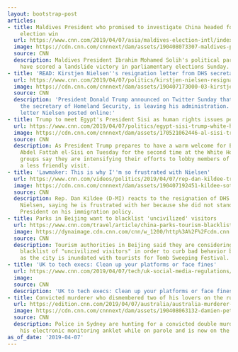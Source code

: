 ```yaml
---
layout: bootstrap-post
articles:
- title: Maldives President who promised to investigate China headed for landslide
    election win
  url: https://www.cnn.com/2019/04/07/asia/maldives-election-intl/index.html
  image: https://cdn.cnn.com/cnnnext/dam/assets/190408073307-maldives-president-solih-2018-super-tease.jpg
  source: CNN
  description: Maldives President Ibrahim Mohamed Solih's political party looks to
    have scored a landslide victory in parliamentary elections Sunday.
- title: 'READ: Kirstjen Nielsen''s resignation letter from DHS secretary post'
  url: https://www.cnn.com/2019/04/07/politics/kirstjen-nielsen-resignation-letter-dhs/index.html
  image: https://cdn.cnn.com/cnnnext/dam/assets/190407173000-03-kirstjen-nielsen-file-lead-image-super-tease.jpg
  source: CNN
  description: 'President Donald Trump announced on Twitter Sunday that Kirstjen Nielsen,
    the secretary of Homeland Security, is leaving his administration. Read the resignation
    letter Nielsen posted online:'
- title: Trump to meet Egypt's President Sisi as human rights issues persist
  url: https://www.cnn.com/2019/04/07/politics/egypt-sisi-trump-white-house-visit/index.html
  image: https://cdn.cnn.com/cnnnext/dam/assets/170521062446-al-sisi-trump-meeting-super-tease.jpg
  source: CNN
  description: As President Trump prepares to have a warm welcome for Egyptian leader
    Abdel Fattah el-Sisi on Tuesday for the second time at the White House, rights
    groups say they are intensifying their efforts to lobby members of Congress for
    a less friendly visit.
- title: 'Lawmaker: This is why I''m so frustrated with Nielsen'
  url: https://www.cnn.com/videos/politics/2019/04/07/rep-dan-kildee-trump-nielsen-family-separations-sot-nr-vpx.cnn
  image: https://cdn.cnn.com/cnnnext/dam/assets/190407192451-kildee-sot-4-7-super-tease.jpg
  source: CNN
  description: Rep. Dan Kildee (D-MI) reacts to the resignation of DHS secretary Kirstjen
    Nielsen, saying he is frustrated with her because she did not stand up to the
    President on his immigration policy.
- title: Parks in Beijing want to blacklist 'uncivilized' visitors
  url: https://www.cnn.com/travel/article/china-parks-tourism-blacklist/index.html
  image: https://dynaimage.cdn.cnn.com/cnn/w_1200/http%3A%2F%2Fcdn.cnn.com%2Fcnnnext%2Fdam%2Fassets%2F190408070312-china-tourism-0315-01-super-tease.jpg
  source: CNN
  description: Tourism authorities in Beijing said they are considering creating a
    blacklist of "uncivilized visitors" in order to curb bad behavior by visitors,
    as the city is inundated with tourists for Tomb Sweeping Festival.
- title: 'UK to tech execs: Clean up your platforms or face fines'
  url: https://www.cnn.com/2019/04/07/tech/uk-social-media-regulations/index.html
  image: 
  source: CNN
  description: 'UK to tech execs: Clean up your platforms or face fines cnn.com'
- title: Convicted murderer who dismembered two of his lovers on the run in Sydney
  url: https://edition.cnn.com/2019/04/07/australia/australia-murderer-run-intl/index.html
  image: https://cdn.cnn.com/cnnnext/dam/assets/190408063132-damien-peters-australia-super-tease.jpg
  source: CNN
  description: Police in Sydney are hunting for a convicted double murderer who removed
    his electronic monitoring anklet while on parole and is now on the run.
as_of_date: '2019-04-07'
---
```


